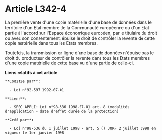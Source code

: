 # Article L342-4

La première vente d'une copie matérielle d'une base de données dans le territoire d'un Etat membre de la Communauté
européenne ou d'un Etat partie à l'accord sur l'Espace économique européen, par le titulaire du droit ou avec son
consentement, épuise le droit de contrôler la revente de cette copie matérielle dans tous les Etats membres.

Toutefois, la transmission en ligne d'une base de données n'épuise pas le droit du producteur de contrôler la revente dans
tous les Etats membres d'une copie matérielle de cette base ou d'une partie de celle-ci.

**Liens relatifs à cet article**

	**Codifié par**:

	  - Loi n°92-597 1992-07-01

	**Liens**:

	  - SPEC_APPLI: Loi n°98-536 1998-07-01 art. 8 (modalités d'application - date d'effet durée de la protection)

	**Créé par**:

	  - Loi n°98-536 du 1 juillet 1998 - art. 5 () JORF 2 juillet 1998 en vigueur le 1er janvier 1998
